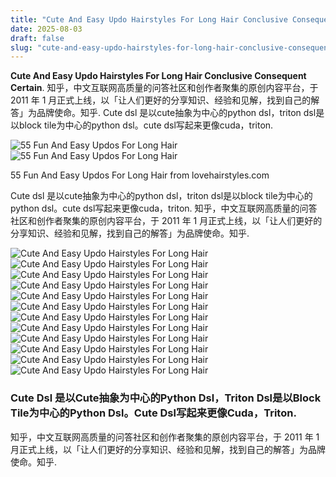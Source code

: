 ```yaml
---
title: "Cute And Easy Updo Hairstyles For Long Hair Conclusive Consequent Certain"
date: 2025-08-03
draft: false
slug: "cute-and-easy-updo-hairstyles-for-long-hair-conclusive-consequent-certain" 
---
```


**Cute And Easy Updo Hairstyles For Long Hair Conclusive Consequent Certain**. 知乎，中文互联网高质量的问答社区和创作者聚集的原创内容平台，于 2011 年 1 月正式上线，以「让人们更好的分享知识、经验和见解，找到自己的解答」为品牌使命。知乎. Cute dsl 是以cute抽象为中心的python dsl，triton dsl是以block tile为中心的python dsl。cute dsl写起来更像cuda，triton.

![55 Fun And Easy Updos For Long Hair](https://lovehairstyles.com/wp-content/uploads/2016/12/easy-updos-for-long-hair-wavy-bun-blonde.jpg)![55 Fun And Easy Updos For Long Hair](https://lovehairstyles.com/wp-content/uploads/2016/12/easy-updos-for-long-hair-wavy-bun-blonde.jpg)

55 Fun And Easy Updos For Long Hair from lovehairstyles.com

Cute dsl 是以cute抽象为中心的python dsl，triton dsl是以block tile为中心的python dsl。cute dsl写起来更像cuda，triton. 知乎，中文互联网高质量的问答社区和创作者聚集的原创内容平台，于 2011 年 1 月正式上线，以「让人们更好的分享知识、经验和见解，找到自己的解答」为品牌使命。知乎.

![Cute And Easy Updo Hairstyles For Long Hair ](https://lovehairstyles.com/wp-content/uploads/2016/12/easy-updos-for-long-hair-tutorial-bun.jpg " 55 Fun And Easy Updos For Long Hair")![Cute And Easy Updo Hairstyles For Long Hair ](https://lovehairstyles.com/wp-content/uploads/2016/12/easy-updos-for-long-hair-chignon-brown-messy.jpg " 55 Fun And Easy Updos For Long Hair")![Cute And Easy Updo Hairstyles For Long Hair ](https://i.pinimg.com/originals/66/fe/e0/66fee02c0419b52094ca12f9c8ca1693.png " Cute Updo Hairstyles For Long Hair favorite Men Haircuts")![Cute And Easy Updo Hairstyles For Long Hair ](https://www.alexgaboury.com/wp-content/uploads/2022/09/Easy-Messy-Updo-Hairstyle.jpg " EASY UPDO WEDDING HAIRSTYLE FOR LONG HAIR Alex Gaboury")![Cute And Easy Updo Hairstyles For Long Hair ](http://www.fenzyme.com/wp-content/uploads/2015/07/Easy-Step-By-Step-Hairstyles-for-Long-Hair5.jpg " 15 Easy Step By Step Hairstyles for Long Hair")![Cute And Easy Updo Hairstyles For Long Hair ](https://lovehairstyles.com/wp-content/uploads/2016/12/easy-updos-for-long-hair-wavy-bun-blonde.jpg " 55 Fun And Easy Updos For Long Hair")![Cute And Easy Updo Hairstyles For Long Hair ](https://lovehairstyles.com/wp-content/uploads/2016/12/easy-updos-for-long-hair-low-twisted-bun.jpg " 55 Fun And Easy Updos For Long Hair")![Cute And Easy Updo Hairstyles For Long Hair ](https://i0.wp.com/www.hadviser.com/wp-content/uploads/2020/08/10-simple-hairstyle-for-long-hair-B-r70XiDmMQ.jpg?resize=1066%2C1069&ssl=1 " 30 Cute, Quick and Easy Hairstyles for Long Hair Hair Adviser")![Cute And Easy Updo Hairstyles For Long Hair ](https://i0.wp.com/www.hadviser.com/wp-content/uploads/2020/08/11-easy-updo-for-wavy-hair-B8dtyEBAowy.jpg?resize=1050%2C1298&ssl=1 " 30 Cute, Quick and Easy Hairstyles for Long Hair Hair Adviser")![Cute And Easy Updo Hairstyles For Long Hair ](https://www.betrendsetter.com/wp-content/uploads/2017/05/quick-twisted-updo-theupdogirl.jpg " 61 Cute & Easy Updos for Long Hair When You're in Hurry")![Cute And Easy Updo Hairstyles For Long Hair ](https://www.elegantweddinginvites.com/wedding-blog/wp-content/uploads/2020/04/simple-braided-wedding-hair-own.jpg " 20 Updos For Long Hair A Guide To The Perfect Style")![Cute And Easy Updo Hairstyles For Long Hair ](https://i.pinimg.com/originals/5e/58/6f/5e586fac1cabedb6158b2f3de5e12c37.jpg " 40 Updos for Long Hair Easy and Cute Updos for 2025 Messy")

### Cute Dsl 是以Cute抽象为中心的Python Dsl，Triton Dsl是以Block Tile为中心的Python Dsl。Cute Dsl写起来更像Cuda，Triton.

知乎，中文互联网高质量的问答社区和创作者聚集的原创内容平台，于 2011 年 1 月正式上线，以「让人们更好的分享知识、经验和见解，找到自己的解答」为品牌使命。知乎.